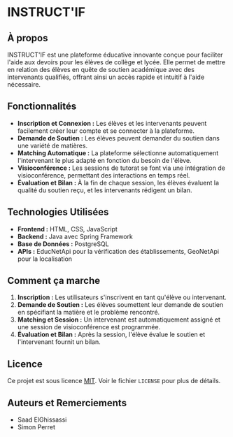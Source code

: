 # INSTRUCT'IF

## À propos
INSTRUCT'IF est une plateforme éducative innovante conçue pour faciliter l'aide aux devoirs pour les élèves de collège et lycée. Elle permet de mettre en relation des élèves en quête de soutien académique avec des intervenants qualifiés, offrant ainsi un accès rapide et intuitif à l'aide nécessaire.

## Fonctionnalités
- **Inscription et Connexion :** Les élèves et les intervenants peuvent facilement créer leur compte et se connecter à la plateforme.
- **Demande de Soutien :** Les élèves peuvent demander du soutien dans une variété de matières.
- **Matching Automatique :** La plateforme sélectionne automatiquement l'intervenant le plus adapté en fonction du besoin de l'élève.
- **Visioconférence :** Les sessions de tutorat se font via une intégration de visioconférence, permettant des interactions en temps réel.
- **Évaluation et Bilan :** À la fin de chaque session, les élèves évaluent la qualité du soutien reçu, et les intervenants rédigent un bilan.

## Technologies Utilisées
- **Frontend :** HTML, CSS, JavaScript
- **Backend :** Java avec Spring Framework
- **Base de Données :** PostgreSQL
- **APIs :** EducNetApi pour la vérification des établissements, GeoNetApi pour la localisation

## Comment ça marche
1. **Inscription :** Les utilisateurs s'inscrivent en tant qu'élève ou intervenant.
2. **Demande de Soutien :** Les élèves soumettent leur demande de soutien en spécifiant la matière et le problème rencontré.
3. **Matching et Session :** Un intervenant est automatiquement assigné et une session de visioconférence est programmée.
4. **Évaluation et Bilan :** Après la session, l'élève évalue le soutien et l'intervenant fournit un bilan.

## Licence
Ce projet est sous licence [MIT](LICENSE). Voir le fichier `LICENSE` pour plus de détails.

## Auteurs et Remerciements
- Saad ElGhissassi
- Simon Perret
